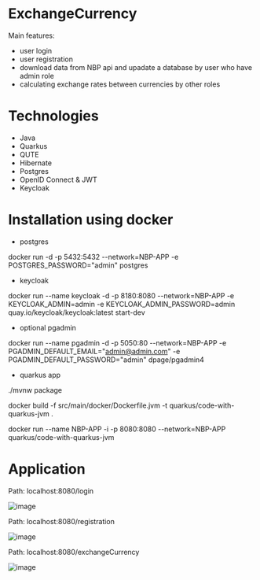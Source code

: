 # ExchangeCurrency

Main features:
- user login
- user registration
- download data from NBP api and upadate a database by user who have admin role
- calculating exchange rates between currencies by other roles

# Technologies

- Java
- Quarkus
- QUTE
- Hibernate
- Postgres
- OpenID Connect & JWT
- Keycloak


# Installation using docker

- postgres

docker run -d -p 5432:5432 --network=NBP-APP -e POSTGRES_PASSWORD="admin" postgres

- keycloak

docker run --name keycloak -d -p 8180:8080 --network=NBP-APP
-e KEYCLOAK_ADMIN=admin
-e KEYCLOAK_ADMIN_PASSWORD=admin quay.io/keycloak/keycloak:latest start-dev

- optional pgadmin

docker run --name pgadmin -d -p 5050:80 --network=NBP-APP
-e PGADMIN_DEFAULT_EMAIL="admin@admin.com"
-e PGADMIN_DEFAULT_PASSWORD="admin"  dpage/pgadmin4

- quarkus app

./mvnw package

docker build -f src/main/docker/Dockerfile.jvm -t quarkus/code-with-quarkus-jvm .

docker run --name NBP-APP -i -p 8080:8080 --network=NBP-APP quarkus/code-with-quarkus-jvm

# Application
Path: localhost:8080/login

![image](https://github.com/Matiu-dev/ExchangeCurrency/assets/73337576/1fe0d9cc-2ad8-411c-bdc9-7aed12787569)

Path: localhost:8080/registration

![image](https://github.com/Matiu-dev/ExchangeCurrency/assets/73337576/e9333810-88f8-4b8e-856e-8bd9ca3bc9c2)

Path: localhost:8080/exchangeCurrency

![image](https://github.com/Matiu-dev/ExchangeCurrency/assets/73337576/88dd6b97-8ff2-4dcb-a357-9a9caf9ddbcc)

